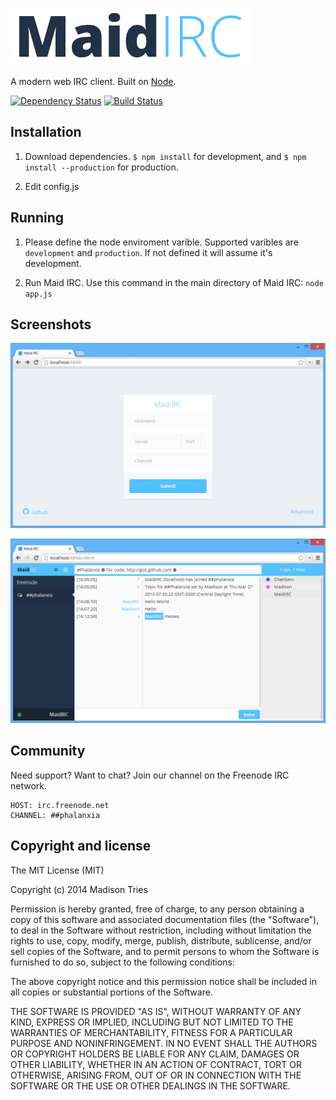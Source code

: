 [![Maid IRC](public/img/logo.png)](https://github.com/Phalanxia/Maid-IRC)

A modern web IRC client. Built on [Node](http://nodejs.org).

[![Dependency Status](https://gemnasium.com/Phalanxia/Maid-IRC.png)](https://gemnasium.com/Phalanxia/Maid-IRC) [![Build Status](https://travis-ci.org/Phalanxia/Maid-IRC.svg?branch=master)](https://travis-ci.org/Phalanxia/Maid-IRC)

## Installation

1. Download dependencies. `$ npm install` for development, and `$ npm install --production` for production.

2. Edit config.js

## Running

1. Please define the node enviroment varible. Supported varibles are `development` and `production`. If not defined it will assume it's development.

2. Run Maid IRC. Use this command in the main directory of Maid IRC: `node app.js`

## Screenshots

![Login Screen](screenshots/login.png)

![Login Screen](screenshots/client.png)

## Community

Need support? Want to chat? Join our channel on the Freenode IRC network.

	HOST: irc.freenode.net
	CHANNEL: ##phalanxia

## Copyright and license

The MIT License (MIT)

Copyright (c) 2014 Madison Tries

Permission is hereby granted, free of charge, to any person obtaining a copy of
this software and associated documentation files (the "Software"), to deal in
the Software without restriction, including without limitation the rights to
use, copy, modify, merge, publish, distribute, sublicense, and/or sell copies of
the Software, and to permit persons to whom the Software is furnished to do so,
subject to the following conditions:

The above copyright notice and this permission notice shall be included in all
copies or substantial portions of the Software.

THE SOFTWARE IS PROVIDED "AS IS", WITHOUT WARRANTY OF ANY KIND, EXPRESS OR
IMPLIED, INCLUDING BUT NOT LIMITED TO THE WARRANTIES OF MERCHANTABILITY, FITNESS
FOR A PARTICULAR PURPOSE AND NONINFRINGEMENT. IN NO EVENT SHALL THE AUTHORS OR
COPYRIGHT HOLDERS BE LIABLE FOR ANY CLAIM, DAMAGES OR OTHER LIABILITY, WHETHER
IN AN ACTION OF CONTRACT, TORT OR OTHERWISE, ARISING FROM, OUT OF OR IN
CONNECTION WITH THE SOFTWARE OR THE USE OR OTHER DEALINGS IN THE SOFTWARE.
